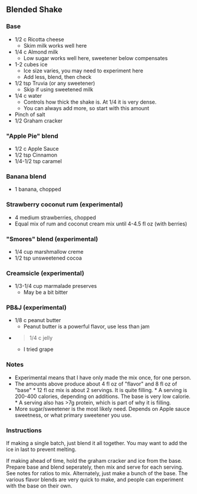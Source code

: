 ## Blended Shake

### Base
* 1/2 c Ricotta cheese
    * Skim milk works well here
* 1/4 c Almond milk
    * Low sugar works well here, sweetener below compensates
* 1-2 cubes ice
    * Ice size varies, you may need to experiment here
    * Add less, blend, then check
* 1/2 tsp Truvia (or any sweetener)
    * Skip if using sweetened milk
* 1/4 c water
    * Controls how thick the shake is. At 1/4 it is very dense.
    * You can always add more, so start with this amount
* Pinch of salt
* 1/2 Graham cracker
    
### "Apple Pie" blend
* 1/2 c Apple Sauce
* 1/2 tsp Cinnamon
* 1/4-1/2 tsp caramel

### Banana blend
* 1 banana, chopped

### Strawberry coconut rum (experimental)
* 4 medium strawberries, chopped
* Equal mix of rum and coconut cream mix until 4-4.5 fl oz (with berries)

### "Smores" blend (experimental)
* 1/4 cup marshmallow creme
* 1/2 tsp unsweetened cocoa

### Creamsicle (experimental)
* 1/3-1/4 cup marmalade preserves
    * May be a bit bitter

### PB&J (experimental)
* 1/8 c peanut butter
    * Peanut butter is a powerful flavor, use less than jam
* > 1/4 c jelly
    * I tried grape

### Notes
* Experimental means that I have only made the mix once, for one person.
* The amounts above produce about 4 fl oz of "flavor" and 8 fl oz of "base"
      * 12 fl oz mix is about 2 servings. It is quite filling.
      * A serving is 200-400 calories, depending on additions. The base is very low calorie.
      * A serving also has >7g protein, which is part of why it is filling.
* More sugar/sweetener is the most likely need. Depends on Apple sauce sweetness, or what primary sweetener you use.

### Instructions

If making a single batch, just blend it all together. You may want to add the ice in last to prevent melting.

If making ahead of time, hold the graham cracker and ice from the base. Prepare base and blend seperately, then mix and serve for each serving. See notes for ratios to mix.
Alternately, just make a bunch of the base. The various flavor blends are very quick to make, and people can experiment with the base on their own.
